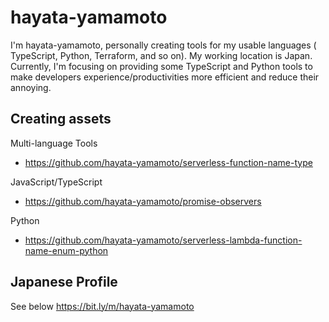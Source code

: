 # hayata-yamamoto

I'm hayata-yamamoto, personally creating tools for my usable languages ( TypeScript, Python, Terraform, and so on). My working location is Japan. Currently, I'm focusing on providing some TypeScript and Python tools to make developers experience/productivities more efficient and reduce their annoying. 

## Creating assets 

Multi-language Tools 
- https://github.com/hayata-yamamoto/serverless-function-name-type

JavaScript/TypeScript 
- https://github.com/hayata-yamamoto/promise-observers

Python 
- https://github.com/hayata-yamamoto/serverless-lambda-function-name-enum-python


## Japanese Profile 
See below 
https://bit.ly/m/hayata-yamamoto
